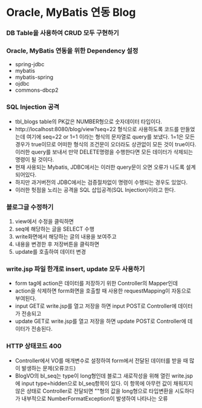 # Oracle, MyBatis 연동 Blog
### DB Table을 사용하여 CRUD 모두 구현하기

### Oracle, MyBatis 연동을 위한 Dependency 설정
* spring-jdbc
* mybatis
* mybatis-spring
* ojdbc
* commons-dbcp2

### SQL Injection 공격
* tbl_blogs table의 PK값은 NUMBER형으로 숫자데이터 타입이다.
* http://localhost:8080/blog/view?seq=22 형식으로 사용하도록 코드를 만들었는데
여기에 seq=22 or 1=1 이라는 형식의 문자열로 query를 보냈다.
1=1은 모든경우가 true이므로 어떠한 형식의 조건문이 오더라도 상관없이 모든 것이 true이다.
이러한 query를 보내서 만약 DELETE명령을 수행한다면
모든 데이터가 삭제되는 명령이 될 것이다.
* 현재 사용되는 Mybatis, JDBC에서는 이러한 query문이 오면 오류가 나도록 설계되어있다.
* 하지만 과거버전의 JDBC에서는 검증절차없이 명령이 수행되는 경우도 있었다.
* 이러한 헛점을 노리는 공격을 SQL 삽입공격(SQL Injection)이라고 한다.

### 블로그글 수정하기
1. view에서 수정을 클릭하면
2. seq에 해당하는 글을 SELECT 수행
3. write화면에서 해당하는 글의 내용을 보여주고
4. 내용을 변경한 후 저장버튼을 클릭하면
5. update를 호출하여 데이터 변경

### write.jsp 파일 한개로 insert, update 모두 사용하기
* form tag에 action은 데이터를 저장하기 위한 Controller의 Mapper인데
* action을 삭제하면 form화면을 호출할 때 사용한 requestMapping이 자동으로 부여된다.
* input GET로 write.jsp를 열고 저장을 하면 input POST로 Controller에 데이터가 전송되고
* update GET로 write.jsp를 열고 저장을 하면 update POST로 Controller에 데이터가 전송된다.


### HTTP 상태코드 400
* Controller에서 VO를 매개변수로 설정하여 form에서 전달된 데이터를 받을 때
많이 발생하는 문제(오류코드)
* BlogVO의 bl_seq는 type이 long형인데 블로그 새로작성을 위해 열린 write.jsp에 input type=hidden으로
bl_seq항목이 있다.
이 항목에 아무런 값이 채워지지 않은 상태로 Controller로 전달되면 ""형의 값을 long형으로 타입변환을 시도하다가
내부적으로 NumberFormatException이 발생하여 나타나는 오류
